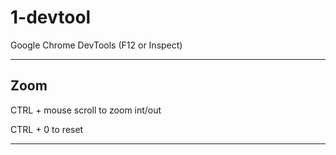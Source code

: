 # 1-devtool

Google Chrome DevTools (F12 or Inspect)

***

## Zoom

CTRL + mouse scroll to zoom int/out

CTRL + 0 to reset

***
